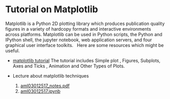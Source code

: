 # Tutorial on Matplotlib
Matplotlib is a Python 2D plotting library which produces publication quality figures in a variety of hardcopy formats and interactive environments across platforms. Matplotlib can be used in Python scripts, the Python and IPython shell, the jupyter notebook, web application servers, and four graphical user interface toolkits.
 
Here are some resources which might be useful.

* [matplotlib tutorial](https://github.com/rougier/matplotlib-tutorial)
   The tutorial includes Simple plot , Figures, Subplots, Axes and Ticks , Animation and Other Types of Plots. 
   
* Lecture about matplotlib techniques
   1. [aml03012517_notes.pdf](https://github.com/KunyiLiu/Crime-Map/blob/master/aml-03-012517_notes.pdf)
   2. [aml03012517.ipynb](https://github.com/KunyiLiu/Crime-Map/blob/master/aml03012517.ipynb)

